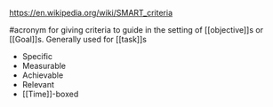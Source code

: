 https://en.wikipedia.org/wiki/SMART_criteria

#acronym for giving criteria to guide in the setting of [[objective]]s or [[Goal]]s. Generally used for [[task]]s

 - Specific
 - Measurable
 - Achievable
 - Relevant
 - [[Time]]-boxed